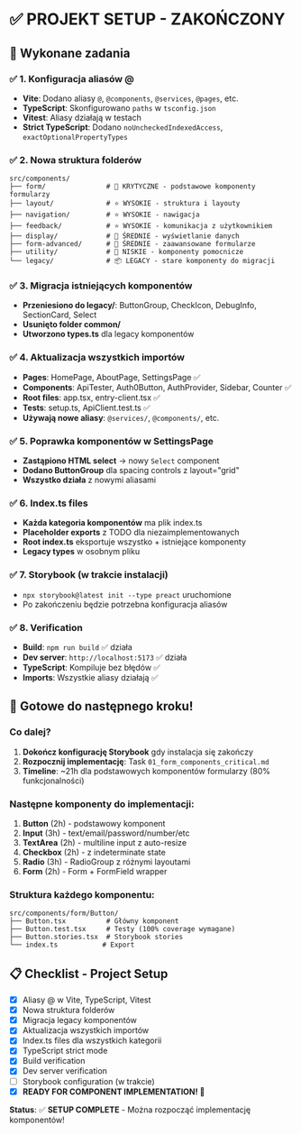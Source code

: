 # ✅ PROJEKT SETUP - ZAKOŃCZONY

## 🎯 Wykonane zadania

### ✅ 1. Konfiguracja aliasów @ 
- **Vite**: Dodano aliasy `@`, `@components`, `@services`, `@pages`, etc.
- **TypeScript**: Skonfigurowano `paths` w `tsconfig.json`
- **Vitest**: Aliasy działają w testach
- **Strict TypeScript**: Dodano `noUncheckedIndexedAccess`, `exactOptionalPropertyTypes`

### ✅ 2. Nowa struktura folderów
```
src/components/
├── form/               # 🚨 KRYTYCZNE - podstawowe komponenty formularzy
├── layout/             # ⭐ WYSOKIE - struktura i layouty
├── navigation/         # ⭐ WYSOKIE - nawigacja
├── feedback/           # ⭐ WYSOKIE - komunikacja z użytkownikiem
├── display/            # 🔶 ŚREDNIE - wyświetlanie danych
├── form-advanced/      # 🔶 ŚREDNIE - zaawansowane formularze
├── utility/            # 🔸 NISKIE - komponenty pomocnicze
└── legacy/             # 📦 LEGACY - stare komponenty do migracji
```

### ✅ 3. Migracja istniejących komponentów
- **Przeniesiono do legacy/**: ButtonGroup, CheckIcon, DebugInfo, SectionCard, Select
- **Usunięto folder common/**
- **Utworzono types.ts** dla legacy komponentów

### ✅ 4. Aktualizacja wszystkich importów
- **Pages**: HomePage, AboutPage, SettingsPage ✅
- **Components**: ApiTester, Auth0Button, AuthProvider, Sidebar, Counter ✅
- **Root files**: app.tsx, entry-client.tsx ✅
- **Tests**: setup.ts, ApiClient.test.ts ✅
- **Używają nowe aliasy**: `@services/`, `@components/`, etc.

### ✅ 5. Poprawka komponentów w SettingsPage
- **Zastąpiono HTML select** → nowy `Select` component
- **Dodano ButtonGroup** dla spacing controls z layout="grid"
- **Wszystko działa** z nowymi aliasami

### ✅ 6. Index.ts files
- **Każda kategoria komponentów** ma plik index.ts
- **Placeholder exports** z TODO dla niezaimplementowanych
- **Root index.ts** eksportuje wszystko + istniejące komponenty
- **Legacy types** w osobnym pliku

### ✅ 7. Storybook (w trakcie instalacji)
- `npx storybook@latest init --type preact` uruchomione
- Po zakończeniu będzie potrzebna konfiguracja aliasów

### ✅ 8. Verification
- **Build**: `npm run build` ✅ działa
- **Dev server**: `http://localhost:5173` ✅ działa
- **TypeScript**: Kompiluje bez błędów ✅
- **Imports**: Wszystkie aliasy działają ✅

## 🚀 Gotowe do następnego kroku!

### Co dalej?
1. **Dokończ konfigurację Storybook** gdy instalacja się zakończy
2. **Rozpocznij implementację**: Task `01_form_components_critical.md`
3. **Timeline**: ~21h dla podstawowych komponentów formularzy (80% funkcjonalności)

### Następne komponenty do implementacji:
1. **Button** (2h) - podstawowy komponent
2. **Input** (3h) - text/email/password/number/etc
3. **TextArea** (2h) - multiline input z auto-resize
4. **Checkbox** (2h) - z indeterminate state
5. **Radio** (3h) - RadioGroup z różnymi layoutami
6. **Form** (2h) - Form + FormField wrapper

### Struktura każdego komponentu:
```
src/components/form/Button/
├── Button.tsx          # Główny komponent
├── Button.test.tsx     # Testy (100% coverage wymagane)
├── Button.stories.tsx  # Storybook stories
└── index.ts           # Export
```

## 📋 Checklist - Project Setup
- [x] Aliasy @ w Vite, TypeScript, Vitest
- [x] Nowa struktura folderów
- [x] Migracja legacy komponentów
- [x] Aktualizacja wszystkich importów
- [x] Index.ts files dla wszystkich kategorii
- [x] TypeScript strict mode
- [x] Build verification
- [x] Dev server verification
- [ ] Storybook configuration (w trakcie)
- [x] **READY FOR COMPONENT IMPLEMENTATION! 🎉**

**Status**: ✅ **SETUP COMPLETE** - Można rozpocząć implementację komponentów!
